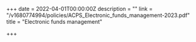 +++
date = 2022-04-01T00:00:00Z
description = ""
link = "/v1680774994/policies/ACPS_Electronic_funds_management-2023.pdf"
title = "Electronic funds management"

+++
